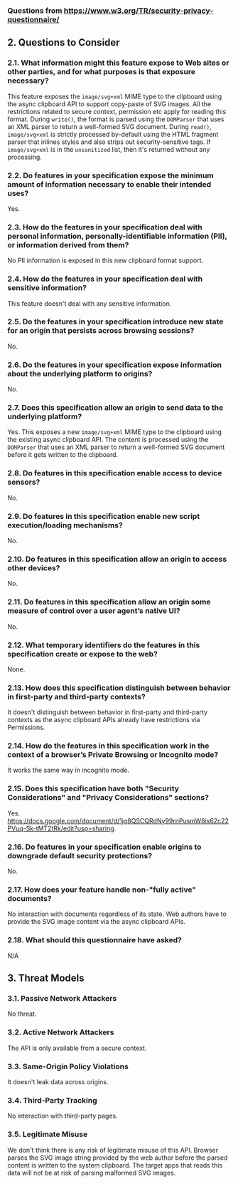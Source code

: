 ### Questions from https://www.w3.org/TR/security-privacy-questionnaire/

## 2. Questions to Consider

### 2.1. What information might this feature expose to Web sites or other parties, and for what purposes is that exposure necessary?

This feature exposes the `image/svg+xml` MIME type to the clipboard using the async clipboard API to support copy-paste of SVG images. All the restrictions related to secure context, permission etc apply for reading this format. During `write()`, the format is parsed using the `DOMParser` that uses an XML parser to return a well-formed SVG document. During `read()`, `image/svg+xml` is strictly processed by-default using the HTML fragment parser that inlines styles and also strips out security-sensitive tags. If `image/svg+xml` is in the `unsanitized` list, then it's returned without any processing.

### 2.2. Do features in your specification expose the minimum amount of information necessary to enable their intended uses?

Yes.

### 2.3. How do the features in your specification deal with personal information, personally-identifiable information (PII), or information derived from them?

No PII information is exposed in this new clipboard format support.

### 2.4. How do the features in your specification deal with sensitive information?

This feature doesn't deal with any sensitive information.

### 2.5. Do the features in your specification introduce new state for an origin that persists across browsing sessions?

No.

### 2.6. Do the features in your specification expose information about the underlying platform to origins?

No.

### 2.7. Does this specification allow an origin to send data to the underlying platform?

Yes. This exposes a new `image/svg+xml` MIME type to the clipboard using the existing async clipboard API. The content is processed using the `DOMParser` that uses an XML parser to return a well-formed SVG document before it gets written to the clipboard.

### 2.8. Do features in this specification enable access to device sensors?

No.

### 2.9. Do features in this specification enable new script execution/loading mechanisms?

No.

### 2.10. Do features in this specification allow an origin to access other devices?

No.

### 2.11. Do features in this specification allow an origin some measure of control over a user agent’s native UI?

No.

### 2.12. What temporary identifiers do the features in this specification create or expose to the web?

None.

### 2.13. How does this specification distinguish between behavior in first-party and third-party contexts?

It doesn't distinguish between behavior in first-party and third-party contexts as the async clipboard APIs already have restrictions via Permissions.

### 2.14. How do the features in this specification work in the context of a browser’s Private Browsing or Incognito mode?

It works the same way in incognito mode.

### 2.15. Does this specification have both "Security Considerations" and "Privacy Considerations" sections?

Yes. https://docs.google.com/document/d/1jq8QSCQRdNy99rnPusmW8is62c22PVuq-Sk-tMT2tRk/edit?usp=sharing.

### 2.16. Do features in your specification enable origins to downgrade default security protections?

No.

### 2.17. How does your feature handle non-"fully active" documents?

No interaction with documents regardless of its state. Web authors have to provide the SVG image content via the async clipboard APIs.

### 2.18. What should this questionnaire have asked?

N/A

## 3. Threat Models

### 3.1. Passive Network Attackers

No threat.

### 3.2. Active Network Attackers

The API is only available from a secure context.

### 3.3. Same-Origin Policy Violations

It doesn't leak data across origins.

### 3.4. Third-Party Tracking

No interaction with third-party pages.

### 3.5. Legitimate Misuse

We don't think there is any risk of legitimate misuse of this API. Browser parses the SVG image string provided by the web author before the parsed content is written to the system clipboard. The target apps that reads this data will not be at risk of parsing malformed SVG images.
